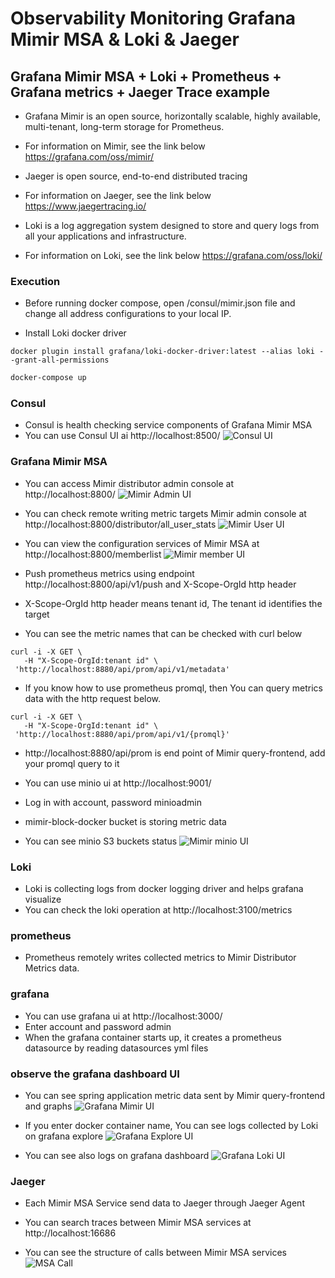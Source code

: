 # Observability Monitoring Grafana Mimir MSA & Loki & Jaeger 

## Grafana Mimir MSA + Loki + Prometheus + Grafana metrics + Jaeger Trace example

* Grafana Mimir is an open source, horizontally scalable, highly available, multi-tenant, long-term storage for Prometheus.
* For information on Mimir, see the link below https://grafana.com/oss/mimir/

* Jaeger is open source, end-to-end distributed tracing
* For information on Jaeger, see the link below https://www.jaegertracing.io/

* Loki is a log aggregation system designed to store and query logs from all your applications and infrastructure.
* For information on Loki, see the link below https://grafana.com/oss/loki/

### Execution

* Before running docker compose, open /consul/mimir.json file and change all address configurations to your local IP.

* Install Loki docker driver
```
docker plugin install grafana/loki-docker-driver:latest --alias loki --grant-all-permissions
```

```bash
docker-compose up
```

### Consul
* Consul is health checking service components of Grafana Mimir MSA
* You can use Consul UI ai http://localhost:8500/
![Consul UI](http://imageresizer-dev-serverlessdeploymentbucket-xapz1q6q9exe.s3-website-ap-northeast-1.amazonaws.com/gitpng/mimir_consul.PNG)

### Grafana Mimir MSA
* You can access Mimir distributor admin console at http://localhost:8800/
![Mimir Admin UI](http://imageresizer-dev-serverlessdeploymentbucket-xapz1q6q9exe.s3-website-ap-northeast-1.amazonaws.com/gitpng/mimir_console.PNG)

* You can check remote writing metric targets Mimir admin console at http://localhost:8800/distributor/all_user_stats
![Mimir User UI](http://imageresizer-dev-serverlessdeploymentbucket-xapz1q6q9exe.s3-website-ap-northeast-1.amazonaws.com/gitpng/mimir_user_stat_2.PNG)

* You can view the configuration services of Mimir MSA at http://localhost:8800/memberlist
![Mimir member UI](http://imageresizer-dev-serverlessdeploymentbucket-xapz1q6q9exe.s3-website-ap-northeast-1.amazonaws.com/gitpng/mimir_components.PNG)

* Push prometheus metrics using endpoint http://localhost:8800/api/v1/push and X-Scope-OrgId http header
* X-Scope-OrgId http header means tenant id, The tenant id identifies the target

* You can see the metric names that can be checked with curl below
```
curl -i -X GET \
   -H "X-Scope-OrgId:tenant id" \
 'http://localhost:8880/api/prom/api/v1/metadata'
```

* If you know how to use prometheus promql, then You can query metrics data with the http request below.
```
curl -i -X GET \
   -H "X-Scope-OrgId:tenant id" \
 'http://localhost:8880/api/prom/api/v1/{promql}'
```

* http://localhost:8880/api/prom is end point of Mimir query-frontend, add your promql query to it

* You can use minio ui at http://localhost:9001/
* Log in with account, password minioadmin
* mimir-block-docker bucket is storing metric data
* You can see minio S3 buckets status
![Mimir minio UI](http://imageresizer-dev-serverlessdeploymentbucket-xapz1q6q9exe.s3-website-ap-northeast-1.amazonaws.com/gitpng/mimir_minio.PNG)

### Loki
* Loki is collecting logs from docker logging driver and helps grafana visualize
* You can check the loki operation at http://localhost:3100/metrics

### prometheus
* Prometheus remotely writes collected metrics to Mimir Distributor Metrics data.

### grafana
* You can use grafana ui at http://localhost:3000/
* Enter account and password admin
* When the grafana container starts up, it creates a prometheus datasource by reading datasources yml files

### observe the grafana dashboard UI

* You can see spring application metric data sent by Mimir query-frontend and graphs
![Grafana Mimir UI](http://imageresizer-dev-serverlessdeploymentbucket-xapz1q6q9exe.s3-website-ap-northeast-1.amazonaws.com/gitpng/mimir_grafana_metric_2.PNG)

* If you enter docker container name, You can see logs collected by Loki on grafana explore
![Grafana Explore UI](http://imageresizer-dev-serverlessdeploymentbucket-xapz1q6q9exe.s3-website-ap-northeast-1.amazonaws.com/gitpng/mimir_grafana_logs_2.PNG)

* You can see also logs on grafana dashboard
![Grafana Loki UI](http://imageresizer-dev-serverlessdeploymentbucket-xapz1q6q9exe.s3-website-ap-northeast-1.amazonaws.com/gitpng/mimir_grafana_logs_1.PNG)

### Jaeger
* Each Mimir MSA Service send data to Jaeger through Jaeger Agent
* You can search traces between Mimir MSA services at http://localhost:16686 
  
* You can see the structure of calls between Mimir MSA services
![MSA Call](http://imageresizer-dev-serverlessdeploymentbucket-xapz1q6q9exe.s3-website-ap-northeast-1.amazonaws.com/gitpng/mimir_jaeger_topology_2.PNG)